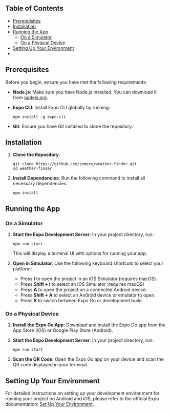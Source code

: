 ## Table of Contents

- [Prerequisites](#prerequisites)
- [Installation](#installation)
- [Running the App](#running-the-app)
  - [On a Simulator](#on-a-simulator)
  - [On a Physical Device](#on-a-physical-device)
- [Setting Up Your Environment](#setting-up-your-environment)
-

## Prerequisites

Before you begin, ensure you have met the following requirements:

- **Node.js**: Make sure you have Node.js installed. You can download it from [nodejs.org](https://nodejs.org/).
- **Expo CLI**: Install Expo CLI globally by running:

  ```
  npm install -g expo-cli
  ```

- **Git**: Ensure you have Git installed to clone the repository.

## Installation

1. **Clone the Repository**:
   ```
   git clone https://github.com/zomeru/weather-finder.git
   cd weather-finder
   ```
2. **Install Dependencies**:
   Run the following command to install all necessary dependencies:
   ```
   npm install
   ```

## Running the App

### On a Simulator

1. **Start the Expo Development Server**:
   In your project directory, run:

   ```
   npm run start
   ```

   This will display a terminal UI with options for running your app.

2. **Open in Simulator**:
   Use the following keyboard shortcuts to select your platform:
   - Press **I** to open the project in an iOS Simulator (requires macOS).
   - Press **Shift + I** to select an iOS Simulator (requires macOS)
   - Press **A** to open the project on a connected Android device.
   - Press **Shift + A** to select an Android device or emulator to open.
   - Press **S** to switch between Expo Go or development build.

### On a Physical Device

1. **Install the Expo Go App**:
   Download and install the Expo Go app from the App Store (iOS) or Google Play Store (Android).

2. **Start the Expo Development Server**:
   In your project directory, run:
   ```
   npm run start
   ```
3. **Scan the QR Code**:
   Open the Expo Go app on your device and scan the QR code displayed in your terminal.

## Setting Up Your Environment

For detailed instructions on setting up your development environment for running your project on Android and iOS, please refer to the official Expo documentation: [Set Up Your Environment](https://docs.expo.dev/get-started/set-up-your-environment/).
